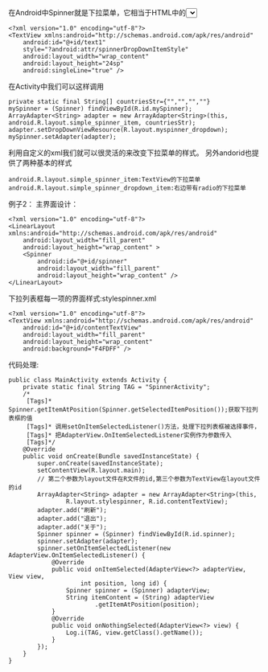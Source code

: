 在Android中Spinner就是下拉菜单，它相当于HTML中的<select>标签。
Android中提供的Spinner Widget下拉菜单已经非常好用了，样式也适用，不过我们还是可以通过定义xml的方式来改变下拉菜单的样式。
l Spinner.getItemAtPosition(Spinner.getSelectedItemPosition());获取下拉列表框的值
l 调用setOnItemSelectedListener()方法，处理下拉列表框被选择事件，把AdapterView.OnItemSelectedListener实例作为参数传入
在layout目录下新建一个xml文件，名字随便(我这里叫myspinner.xml)。在这个文件里面可以定义下拉菜单的样式
我们这里采用TextView来实现
```  
<?xml version="1.0" encoding="utf-8"?>
<TextView xmlns:android="http://schemas.android.com/apk/res/android"
    android:id="@+id/text1"
    style="?android:attr/spinnerDropDownItemStyle"
    android:layout_width="wrap_content"
    android:layout_height="24sp"
    android:singleLine="true" />
```
在Activity中我们可以这样调用
```  
private static final String[] countriesStr={"","","",""}
mySpinner = (Spinner) findViewById(R.id.mySpinner);
ArrayAdapter<String> adapter = new ArrayAdapter<String>(this, android.R.layout.simple_spinner_item, countriesStr);
adapter.setDropDownViewResource(R.layout.myspinner_dropdown);
mySpinner.setAdapter(adapter);
```
利用自定义的xml我们就可以很灵活的来改变下拉菜单的样式。
另外andorid也提供了两种基本的样式
```  
android.R.layout.simple_spinner_item:TextView的下拉菜单
android.R.layout.simple_spinner_dropdown_item:右边带有radio的下拉菜单
```
例子2：
主界面设计：
```  
<?xml version="1.0" encoding="utf-8"?>
<LinearLayout xmlns:android="http://schemas.android.com/apk/res/android"
    android:layout_width="fill_parent"
    android:layout_height="wrap_content" >
    <Spinner
        android:id="@+id/spinner"
        android:layout_width="fill_parent"
        android:layout_height="wrap_content" />
</LinearLayout>
```
下拉列表框每一项的界面样式:stylespinner.xml
```  
<?xml version="1.0" encoding="utf-8"?>
<TextView xmlns:android="http://schemas.android.com/apk/res/android"
    android:id="@+id/contentTextView"
    android:layout_width="fill_parent"
    android:layout_height="wrap_content"
    android:background="F4FDFF" />
```
代码处理:
```  
public class MainActivity extends Activity {
	private static final String TAG = "SpinnerActivity";
	/*
	 [Tags]* Spinner.getItemAtPosition(Spinner.getSelectedItemPosition());获取下拉列表框的值
	 [Tags]* 调用setOnItemSelectedListener()方法，处理下拉列表框被选择事件，
	 [Tags]* 把AdapterView.OnItemSelectedListener实例作为参数传入
	 [Tags]*/
	@Override
	public void onCreate(Bundle savedInstanceState) {
		super.onCreate(savedInstanceState);
		setContentView(R.layout.main);
		// 第二个参数为layout文件在R文件的id,第三个参数为TextView在layout文件的id
		ArrayAdapter<String> adapter = new ArrayAdapter<String>(this,
				R.layout.stylespinner, R.id.contentTextView);
		adapter.add("刷新");
		adapter.add("退出");
		adapter.add("关于");
		Spinner spinner = (Spinner) findViewById(R.id.spinner);
		spinner.setAdapter(adapter);
		spinner.setOnItemSelectedListener(new AdapterView.OnItemSelectedListener() {
			@Override
			public void onItemSelected(AdapterView<?> adapterView, View view,
					int position, long id) {
				Spinner spinner = (Spinner) adapterView;
				String itemContent = (String) adapterView
						.getItemAtPosition(position);
			}
			@Override
			public void onNothingSelected(AdapterView<?> view) {
				Log.i(TAG, view.getClass().getName());
			}
		});
	}
}
```